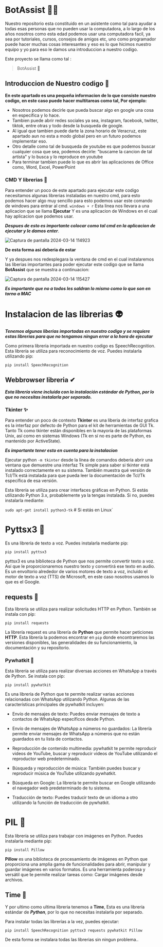 # BotAssist 😶‍🌫️
Nuestro repositorio esta constituido en un asistente como tal para ayudar a todas esas personas que no pueden usar la computadora, a lo largo de los años nosotros como esta edad podemos usar una computadora facil, ya sea por tutoriales, cursos, consejos de amigos etc, uno como programador puede hacer muchas cosas interesantes y eso es lo que hicimos nuestro equipo y yo para eso le damos una introduccion a nuestro codigo.

Este proyecto se llama como tal :
> BotAssist 🍕

## Introduccion de Nuestro codigo 🐢
**En este apartado es una pequeña informacion de lo que consiste nuestro codigo, en este caso puede hacer multitareas como tal, Por ejemplo:**

- Nosotros podemos decirle que pueda buscar algo en google una cosa en especifica y lo hace.
- Tambien puede abrir redes sociales ya sea, instagram, facebook, twitter, tiktok, entre otras y todo desde la busqueda de google.
- Al igual que tambien puede darte la zona horario de Veracruz, este apartado aun no esta a modo global pero en un futuro podemos implementar eso.
- Otro detalle como tal de busqueda de youtube es que podemos buscar cualquier cosa que sea, podemos decirle: "buscame la cancion de tal artista" y lo busca y lo 
  reproduce en youtube
- Para terminar tambien puede lo que es abrir las aplicaciones de Office como, Word, Excel, PowerPoint


### CMD Y librerias 👻

Para entender un poco de este apartado para ejecutar este codigo necesitamos algunas librerias instaladas en nuestro cmd, para esto podemos hacer algo muy sencillo para esto podemos usar este comando de windows para entrar al cmd.
 `windows + r`
 Esta linea nos llevara a una aplicacion que se llama **Ejecutar** Y es una aplicacion de Windows en el cual hay aplicacion que podemos usar.

***Despues de esto es importante colocar como tal cmd en la aplicacion de ejecutar y le damos enter***.



![Captura de pantalla 2024-03-14 114923](https://github.com/victor555ops/Bot_project/assets/150841434/7fff6c60-b4d9-4ce7-86cb-e751eee63221)



**De esta forma asi deberia de estar**


Y ya despues nos redesplegara la ventana de cmd en el cual instalaremos las liberias importantes para poder ejecutar este codigo que se llama **BotAssist** que se muestra a continuacion:

![Captura de pantalla 2024-03-14 115427](https://github.com/victor555ops/Bot_project/assets/150841434/c483c8e7-7944-4f30-83d2-af5f6034b893)



***Es importante que no a todos les saldran lo mismo como lo que son en torno a MAC***




# Instalacion de las librerias 👽

 ***Tenemos algunas liberias importadas en nuestro codigo y se requiere estas librerias para que no tengamos ningun error a la hora de ejecutar***


Como primera libreria importada en nuestro codigo es SpeechRecognition.
Esta librería se utiliza para reconocimiento de voz. Puedes instalarla utilizando pip:

`pip install SpeechRecognition`


## Webbrowser libreria ✔

 ***Esta librería viene incluida con la instalación estándar de Python, por lo que no necesitas instalarla por separado.***


### Tkinter ✨

Para entender un poco de contexto **Tkinter** es una liberia de interfaz grafica es la interfaz por defecto de Python para el kit de herramientas de GUI Tk. Tanto Tk como tkinter están disponibles en la mayoría de las plataformas Unix, así como en sistemas Windows (Tk en sí no es parte de Python, es mantenido por ActiveState).

***Es importante tener esto en cuenta para la instalacion***

Ejecutar python `-m tkinter` desde la línea de comandos debería abrir una ventana que demuestre una interfaz Tk simple para saber si tkinter está instalado correctamente en su sistema. También muestra qué versión de Tcl/Tk está instalada para que pueda leer la documentación de Tcl/Tk específica de esa versión.

Esta librería se utiliza para crear interfaces gráficas en Python. Si estás utilizando Python 3.x, probablemente ya la tengas instalada. Si no, puedes instalarla mediante:


`sudo apt-get install python3-tk`  # Si estás en Linux`



# Pyttsx3 🤖

Es una librería de texto a voz. Puedes instalarla mediante pip:

`pip install pyttsx3`  


pyttsx3 es una biblioteca de Python que nos permite convertir texto a voz. Así que le proporcionaremos nuestro texto y convertirá ese texto en audio. Es un envoltorio alrededor de varios motores de texto a voz, incluido el motor de texto a voz (TTS) de Microsoft, en este caso nosotros usamos lo que es el Google.


## requests 🎈

Esta librería se utiliza para realizar solicitudes HTTP en Python. También se instala con pip:

`pip install requests`


La librería request es una librería de **Python** que permite hacer peticiones **HTTP**. Esta librería la podemos encontrar en `pip` donde encontraremos las versiones disponibles, las generalidades de su funcionamiento, la documentación y su repositorio.


### Pywhatkit 🎡

Esta librería se utiliza para realizar diversas acciones en WhatsApp a través de Python. Se instala con pip:

`pip install pywhatkit`

Es una librería de Python que te permite realizar varias acciones relacionadas con WhatsApp utilizando Python. Algunas de las características principales de pywhatkit incluyen:

- Envío de mensajes de texto: Puedes enviar mensajes de texto a contactos de WhatsApp específicos desde Python.

- Envío de mensajes de WhatsApp a números no guardados: La librería permite enviar mensajes de WhatsApp a números que no están guardados en tu lista de contactos.

- Reproducción de contenido multimedia: pywhatkit te permite reproducir videos de YouTube, buscar y reproducir videos de YouTube utilizando el reproductor web predeterminado.

- Búsqueda y reproducción de música: También puedes buscar y reproducir música de YouTube utilizando pywhatkit.

- Búsqueda en Google: La librería te permite buscar en Google utilizando el navegador web predeterminado de tu sistema.

- Traducción de texto: Puedes traducir texto de un idioma a otro utilizando la función de traducción de pywhatkit.



# PIL 💢

Esta librería se utiliza para trabajar con imágenes en Python. Puedes instalarla mediante pip:

`pip install Pillow`

**Pillow** es una biblioteca de procesamiento de imágenes en Python que proporciona una amplia gama de funcionalidades para abrir, manipular y guardar imágenes en varios formatos. Es una herramienta poderosa y versátil que te permite realizar tareas como: Cargar imágenes desde archivos.


## Time 💨

Y por ultimo como ultima libreria tenemos a **Time**, Esta es una librería estándar de ***Python***, por lo que no necesitas instalarla por separado.

Para instalar todas las librerías a la vez, puedes ejecutar:

`pip install SpeechRecognition pyttsx3 requests pywhatkit Pillow`

De esta forma se instalara todas las librerias sin ningun problema..



 
